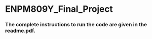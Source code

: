 # ENPM809Y_Final_Project

### The complete instructions to run the code are given in the readme.pdf.
